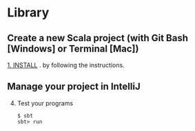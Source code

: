 # Library

## Create a new Scala project (with Git Bash [Windows] or Terminal [Mac])

[1. INSTALL](./INSTALL.md) . by following the instructions.

## Manage your project in IntelliJ


     
4. Test your programs 

    ```shell
    $ sbt 
    sbt> run
    
    ```
